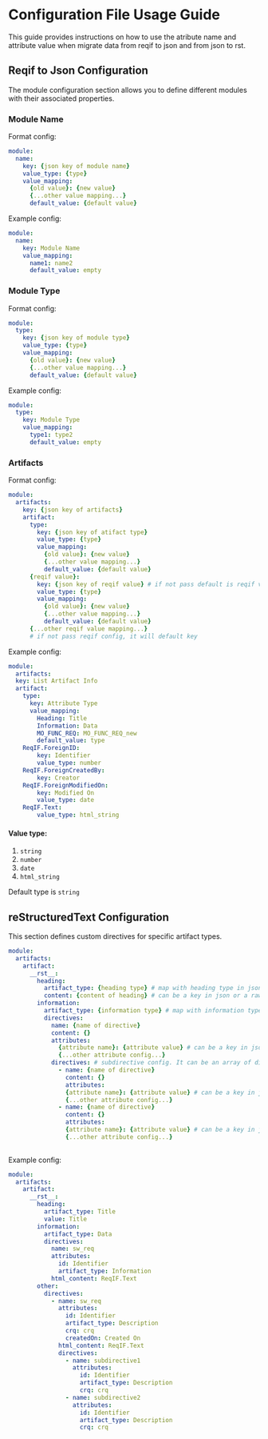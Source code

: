 # Configuration File Usage Guide

This guide provides instructions on how to use the atribute name and attribute value when migrate data from reqif to json and from json to rst.

## Reqif to Json Configuration

The module configuration section allows you to define different modules with their associated properties.

### Module Name
Format config:
```yaml
module:
  name:
    key: {json key of module name}
    value_type: {type}
    value_mapping:
      {old value}: {new value}
      {...other value mapping...}
      default_value: {default value}
```
Example config:
```yaml
module:
  name:
    key: Module Name
    value_mapping:
      name1: name2
      default_value: empty
```

### Module Type
Format config:
```yaml
module:
  type:
    key: {json key of module type}
    value_type: {type}
    value_mapping:
      {old value}: {new value}
      {...other value mapping...}
      default_value: {default value}
```
Example config:
```yaml
module:
  type:
    key: Module Type
    value_mapping:
      type1: type2
      default_value: empty
```
### Artifacts
Format config:
```yaml
module:
  artifacts:
    key: {json key of artifacts}
    artifact:
      type: 
        key: {json key of atifact type}
        value_type: {type}
        value_mapping:
          {old value}: {new value}
          {...other value mapping...}
          default_value: {default value}
      {reqif value}:
        key: {json key of reqif value} # if not pass default is reqif value
        value_type: {type}
        value_mapping:
          {old value}: {new value}
          {...other value mapping...}
          default_value: {default value}
      {...other reqif value mapping...}
      # if not pass reqif config, it will default key
```
Example config:
```yaml
module:
  artifacts:
  key: List Artifact Info
  artifact:
    type:
      key: Attribute Type
      value_mapping:
        Heading: Title
        Information: Data
        MO_FUNC_REQ: MO_FUNC_REQ_new
        default_value: type
    ReqIF.ForeignID:
        key: Identifier
        value_type: number
    ReqIF.ForeignCreatedBy:
        key: Creator
    ReqIF.ForeignModifiedOn:
        key: Modified On
        value_type: date
    ReqIF.Text:
        value_type: html_string
```

#### Value type:
1. `string`
2. `number`
3. `date`
4. `html_string`

Default type is `string`

## reStructuredText Configuration

This section defines custom directives for specific artifact types.

```yaml
module:
  artifacts:
    artifact:
      __rst__:
        heading:
          artifact_type: {heading type} # map with heading type in json
          content: {content of heading} # can be a key in json or a raw string
        information:
          artifact_type: {information type} # map with information type in json
          directives:
            name: {name of directive}
            content: {}
            attributes:
              {attribute name}: {attribute value} # can be a key in json or a raw string 
              {...other attribute config...}
            directives: # subdirective config. It can be an array of directive in yaml
              - name: {name of directive}
                content: {}
                attributes:
                {attribute name}: {attribute value} # can be a key in json or a raw string
                {...other attribute config...}
              - name: {name of directive}
                content: {}
                attributes:
                {attribute name}: {attribute value} # can be a key in json or a raw string
                {...other attribute config...}
            
```

Example config: 
```yaml
module:
  artifacts:
    artifact:
      __rst__:
        heading:
          artifact_type: Title
          value: Title
        information:
          artifact_type: Data
          directives:
            name: sw_req
            attributes:
              id: Identifier
              artifact_type: Information
            html_content: ReqIF.Text
        other:
          directives:
            - name: sw_req
              attributes:
                id: Identifier
                artifact_type: Description
                crq: crq
                createdOn: Created On
              html_content: ReqIF.Text
              directives:
                - name: subdirective1
                  attributes:
                    id: Identifier
                    artifact_type: Description
                    crq: crq
                - name: subdirective2
                  attributes:
                    id: Identifier
                    artifact_type: Description
                    crq: crq
```